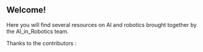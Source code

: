 
## Welcome!

Here you will find several resources on AI and robotics brought together by the AI_in_Robotics team.

Thanks to the contributors :
